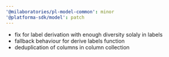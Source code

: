 ```yaml
---
'@milaboratories/pl-model-common': minor
'@platforma-sdk/model': patch
---
```


- fix for label derivation with enough diversity solaly in labels
- fallback behaviour for derive labels function
- deduplication of columns in column collection
